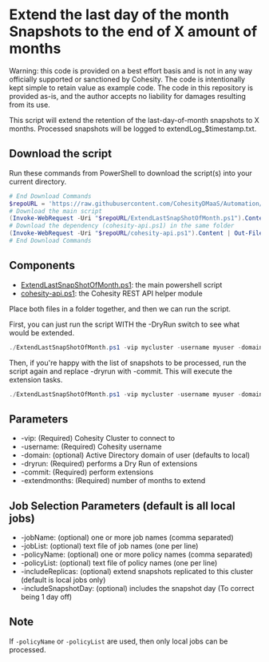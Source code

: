 # Extend the last day of the month Snapshots to the end of X amount of months

Warning: this code is provided on a best effort basis and is not in any way officially supported or sanctioned by Cohesity. The code is intentionally kept simple to retain value as example code. The code in this repository is provided as-is, and the author accepts no liability for damages resulting from its use.

This script will extend the retention of the last-day-of-month snapshots to X months. Processed snapshots will be logged to extendLog_$timestamp.txt.

## Download the script

Run these commands from PowerShell to download the script(s) into your current directory.

```powershell
# End Download Commands
$repoURL = 'https://raw.githubusercontent.com/CohesityDMaaS/Automation/main/ExtendLastSnapShotOfMonth'
# Download the main script
(Invoke-WebRequest -Uri "$repoURL/ExtendLastSnapShotOfMonth.ps1").Content | Out-File "ExtendLastSnapShotOfMonth.ps1"
# Download the dependency (cohesity-api.ps1) in the same folder
(Invoke-WebRequest -Uri "$repoURL/cohesity-api.ps1").Content | Out-File "cohesity-api.ps1"
# End Download Commands
```

## Components

* [ExtendLastSnapShotOfMonth.ps1](https://raw.githubusercontent.com/CohesityDMaaS/Automation/main/ExtendLastSnapShotOfMonth/ExtendLastSnapShotOfMonth.ps1): the main powershell script
* [cohesity-api.ps1](https://raw.githubusercontent.com/CohesityDMaaS/Automation/main/ExtendLastSnapShotOfMonth/cohesity-api.ps1): the Cohesity REST API helper module

Place both files in a folder together, and then we can run the script.

First, you can just run the script WITH the -DryRun switch to see what would be extended.

```powershell
./ExtendLastSnapShotOfMonth.ps1 -vip mycluster -username myuser -domain mydomain.net -DryRun
```
Then, if you're happy with the list of snapshots to be processed, run the script again and replace -dryrun with -commit. This will execute the extension tasks.

```powershell
./ExtendLastSnapShotOfMonth.ps1 -vip mycluster -username myuser -domain mydomain.net -commit
```

## Parameters

* -vip: (Required) Cohesity Cluster to connect to
* -username: (Required) Cohesity username
* -domain: (optional) Active Directory domain of user (defaults to local)
* -dryrun: (Required) performs a Dry Run of extensions
* -commit: (Required) perform extensions
* -extendmonths: (Required) number of months to extend

## Job Selection Parameters (default is all local jobs)

* -jobName: (optional) one or more job names (comma separated)
* -jobList: (optional) text file of job names (one per line)
* -policyName: (optional) one or more policy names (comma separated)
* -policyList: (optional) text file of policy names (one per line)
* -includeReplicas: (optional) extend snapshots replicated to this cluster (default is local jobs only)
* -includeSnapshotDay: (optional) includes the snapshot day (To correct being 1 day off)

## Note

If `-policyName` or `-policyList` are used, then only local jobs can be processed.
